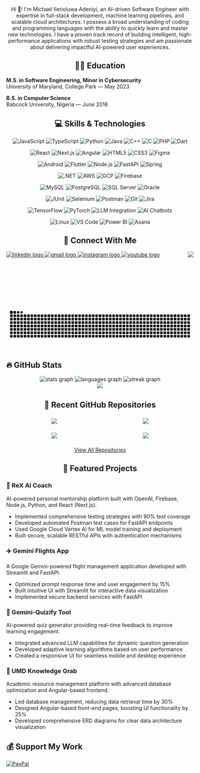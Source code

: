 <p align="center">Hi 👋! I'm Michael Ilerioluwa Adeniyi, an AI-driven Software Engineer with expertise in full-stack development, machine learning pipelines, and scalable cloud architectures. I possess a broad understanding of coding and programming languages with the ability to quickly learn and master new technologies. I have a proven track record of building intelligent, high-performance applications with robust testing strategies and am passionate about delivering impactful AI-powered user experiences.</p>

<h2 align="center">👨‍🎓 Education</h2>
<div align="left">
  <p><strong>M.S. in Software Engineering, Minor in Cybersecurity</strong><br>
  University of Maryland, College Park — May 2023</p>
  
  <p><strong>B.S. in Computer Science</strong><br>
  Babcock University, Nigeria — June 2016</p>
</div>

<h2 align="center">💻 Skills & Technologies</h2>

<p align="center">
  <!-- Programming -->
  <img src="https://img.shields.io/badge/JavaScript-F7DF1E?style=for-the-badge&logo=javascript&logoColor=black" alt="JavaScript"/>
  <img src="https://img.shields.io/badge/TypeScript-007ACC?style=for-the-badge&logo=typescript&logoColor=white" alt="TypeScript"/>
  <img src="https://img.shields.io/badge/Python-3776AB?style=for-the-badge&logo=python&logoColor=white" alt="Python"/>
  <img src="https://img.shields.io/badge/Java-ED8B00?style=for-the-badge&logo=java&logoColor=white" alt="Java"/>
  <img src="https://img.shields.io/badge/C%2B%2B-00599C?style=for-the-badge&logo=c%2B%2B&logoColor=white" alt="C++"/>
  <img src="https://img.shields.io/badge/C-00599C?style=for-the-badge&logo=c&logoColor=white" alt="C"/>
  <img src="https://img.shields.io/badge/PHP-777BB4?style=for-the-badge&logo=php&logoColor=white" alt="PHP"/>
  <img src="https://img.shields.io/badge/Dart-0175C2?style=for-the-badge&logo=dart&logoColor=white" alt="Dart"/>
</p>

<p align="center">
  <!-- Frontend -->
  <img src="https://img.shields.io/badge/React-20232A?style=for-the-badge&logo=react&logoColor=61DAFB" alt="React"/>
  <img src="https://img.shields.io/badge/Next.js-000000?style=for-the-badge&logo=next.js&logoColor=white" alt="Next.js"/>
  <img src="https://img.shields.io/badge/Angular-DD0031?style=for-the-badge&logo=angular&logoColor=white" alt="Angular"/>
  <img src="https://img.shields.io/badge/HTML5-E34F26?style=for-the-badge&logo=html5&logoColor=white" alt="HTML5"/>
  <img src="https://img.shields.io/badge/CSS3-1572B6?style=for-the-badge&logo=css3&logoColor=white" alt="CSS3"/>
  <img src="https://img.shields.io/badge/Figma-F24E1E?style=for-the-badge&logo=figma&logoColor=white" alt="Figma"/>
</p>

<p align="center">
  <!-- Mobile -->
  <img src="https://img.shields.io/badge/Android-3DDC84?style=for-the-badge&logo=android&logoColor=white" alt="Android"/>
  <img src="https://img.shields.io/badge/Flutter-02569B?style=for-the-badge&logo=flutter&logoColor=white" alt="Flutter"/>
  
  <!-- Backend & Cloud -->
  <img src="https://img.shields.io/badge/Node.js-339933?style=for-the-badge&logo=nodedotjs&logoColor=white" alt="Node.js"/>
  <img src="https://img.shields.io/badge/FastAPI-009688?style=for-the-badge&logo=fastapi&logoColor=white" alt="FastAPI"/>
  <img src="https://img.shields.io/badge/Spring-6DB33F?style=for-the-badge&logo=spring&logoColor=white" alt="Spring"/>
</p>

<p align="center">
  <img src="https://img.shields.io/badge/.NET-512BD4?style=for-the-badge&logo=dotnet&logoColor=white" alt=".NET"/>
  <img src="https://img.shields.io/badge/AWS-232F3E?style=for-the-badge&logo=amazon-aws&logoColor=white" alt="AWS"/>
  <img src="https://img.shields.io/badge/GCP-4285F4?style=for-the-badge&logo=google-cloud&logoColor=white" alt="GCP"/>
  <img src="https://img.shields.io/badge/Firebase-FFCA28?style=for-the-badge&logo=firebase&logoColor=black" alt="Firebase"/>
</p>

<p align="center">
  <!-- Databases -->
  <img src="https://img.shields.io/badge/MySQL-4479A1?style=for-the-badge&logo=mysql&logoColor=white" alt="MySQL"/>
  <img src="https://img.shields.io/badge/PostgreSQL-316192?style=for-the-badge&logo=postgresql&logoColor=white" alt="PostgreSQL"/>
  <img src="https://img.shields.io/badge/SQL_Server-CC2927?style=for-the-badge&logo=microsoft-sql-server&logoColor=white" alt="SQL Server"/>
  <img src="https://img.shields.io/badge/Oracle-F80000?style=for-the-badge&logo=oracle&logoColor=white" alt="Oracle"/>
</p>

<p align="center">
  <!-- Testing & Tools -->
  <img src="https://img.shields.io/badge/JUnit-25A162?style=for-the-badge&logo=junit5&logoColor=white" alt="JUnit"/>
  <img src="https://img.shields.io/badge/Selenium-43B02A?style=for-the-badge&logo=selenium&logoColor=white" alt="Selenium"/>
  <img src="https://img.shields.io/badge/Postman-FF6C37?style=for-the-badge&logo=postman&logoColor=white" alt="Postman"/>
  <img src="https://img.shields.io/badge/Git-F05032?style=for-the-badge&logo=git&logoColor=white" alt="Git"/>
  <img src="https://img.shields.io/badge/Jira-0052CC?style=for-the-badge&logo=jira&logoColor=white" alt="Jira"/>
</p>

<p align="center">
  <!-- AI/ML -->
  <img src="https://img.shields.io/badge/TensorFlow-FF6F00?style=for-the-badge&logo=tensorflow&logoColor=white" alt="TensorFlow"/>
  <img src="https://img.shields.io/badge/PyTorch-EE4C2C?style=for-the-badge&logo=pytorch&logoColor=white" alt="PyTorch"/>
  <img src="https://img.shields.io/badge/LLM_Integration-8A2BE2?style=for-the-badge" alt="LLM Integration"/>
  <img src="https://img.shields.io/badge/AI_Chatbots-4B0082?style=for-the-badge" alt="AI Chatbots"/>
</p>

<p align="center">
  <!-- Additional Tools -->
  <img src="https://img.shields.io/badge/Linux-FCC624?style=for-the-badge&logo=linux&logoColor=black" alt="Linux"/>
  <img src="https://img.shields.io/badge/VS_Code-007ACC?style=for-the-badge&logo=visual-studio-code&logoColor=white" alt="VS Code"/>
  <img src="https://img.shields.io/badge/Power_BI-F2C811?style=for-the-badge&logo=power-bi&logoColor=black" alt="Power BI"/>
  <img src="https://img.shields.io/badge/Asana-273347?style=for-the-badge&logo=asana&logoColor=white" alt="Asana"/>
</p>

<h2 align="center">📱 Connect With Me</h2>

<img align="right" height="150" src="https://blog.zoho.com/sites/zblogs/images/cliq/new-converted-2019-08.gif"  />

<div align="left">
  <a href="https://www.linkedin.com/in/michaeliadeniyi" target="_blank">
    <img src="https://raw.githubusercontent.com/maurodesouza/profile-readme-generator/master/src/assets/icons/social/linkedin/default.svg" width="47" height="35" alt="linkedin logo"  />
  </a>
  <a href="mailto:adeniyimichaelid@gmail.com" target="_blank">
    <img src="https://raw.githubusercontent.com/maurodesouza/profile-readme-generator/master/src/assets/icons/social/gmail/default.svg" width="47" height="35" alt="gmail logo"  />
  </a>
  <a href="https://www.instagram.com/mikkybass/" target="_blank">
    <img src="https://raw.githubusercontent.com/maurodesouza/profile-readme-generator/master/src/assets/icons/social/instagram/default.svg" width="47" height="35" alt="instagram logo"  />
  </a>
  <a href="https://www.youtube.com/@mickeybassi.9385/" target="_blank">
    <img src="https://raw.githubusercontent.com/maurodesouza/profile-readme-generator/master/src/assets/icons/social/youtube/default.svg" width="47" height="35" alt="youtube logo"  />
  </a>
</div>

<!-- Snake animation -->
<img src="https://raw.githubusercontent.com/mickey4653/mickey4653/output/github-contribution-grid-snake.svg" alt="Snake animation" />

<h2 align="left">🔥 GitHub Stats</h2>
<div align="center">
  <img src="https://github-readme-stats.vercel.app/api?username=mickey4653&hide_title=false&hide_rank=false&show_icons=true&include_all_commits=true&count_private=true&disable_animations=false&theme=dracula&locale=en&hide_border=false&order=1" height="150" alt="stats graph"  />

  <img src="https://github-readme-stats.vercel.app/api/top-langs?username=mickey4653&locale=en&hide_title=false&layout=compact&card_width=320&langs_count=5&theme=dracula&hide_border=false&order=2" height="150" alt="languages graph"  />

  <img src="https://streak-stats.demolab.com?user=mickey4653&locale=en&mode=daily&theme=dracula&hide_border=false&border_radius=5&order=3" height="150" alt="streak graph"  />
</div>

<div align="center">
  <img src="https://visitor-badge.laobi.icu/badge?page_id=mickey4653.mickey4653&"  />
</div>

<h2 align="center">📂 Recent GitHub Repositories</h2>

<!-- START_SECTION:recent-repositories -->
<div align="center" style="display: flex; flex-wrap: wrap; justify-content: center; gap: 10px;">
  <a href="https://github.com/mickey4653/sports-scribe" style="flex: 0 0 auto; width: 45%; margin: 5px;">
    <img src="https://github-readme-stats.vercel.app/api/pin/?username=mickey4653&repo=sports-scribe&theme=dracula" width="100%" />
  </a>
  <a href="https://github.com/mickey4653/todo-list-app-backend" style="flex: 0 0 auto; width: 45%; margin: 5px;">
    <img src="https://github-readme-stats.vercel.app/api/pin/?username=mickey4653&repo=todo-list-app-backend&theme=dracula" width="100%" />
  </a>
  <a href="https://github.com/mickey4653/todo-list-app-frontend" style="flex: 0 0 auto; width: 45%; margin: 5px;">
    <img src="https://github-readme-stats.vercel.app/api/pin/?username=mickey4653&repo=todo-list-app-frontend&theme=dracula" width="100%" />
  </a>
  <a href="https://github.com/mickey4653/mickey4653" style="flex: 0 0 auto; width: 45%; margin: 5px;">
    <img src="https://github-readme-stats.vercel.app/api/pin/?username=mickey4653&repo=mickey4653&theme=dracula" width="100%" />
  </a>
</div>

<p align="center">
  <a href="https://github.com/mickey4653?tab=repositories">View All Repositories</a>
</p>
<!-- END_SECTION:recent-repositories -->

<h2 align="center">🚀 Featured Projects</h2>

<div align="left">
  <h3>🤖 ReX AI Coach</h3>
  <p>AI-powered personal mentorship platform built with OpenAI, Firebase, Node.js, Python, and React (Next.js).</p>
  <ul>
    <li>Implemented comprehensive testing strategies with 90% test coverage</li>
    <li>Developed automated Postman test cases for FastAPI endpoints</li>
    <li>Used Google Cloud Vertex AI for ML model training and deployment</li>
    <li>Built secure, scalable RESTful APIs with authentication mechanisms</li>
  </ul>
</div>

<div align="left">
  <h3>✈️ Gemini Flights App</h3>
  <p>A Google Gemini-powered flight management application developed with Streamlit and FastAPI.</p>
  <ul>
    <li>Optimized prompt response time and user engagement by 15%</li>
    <li>Built intuitive UI with Streamlit for interactive data visualization</li>
    <li>Implemented secure backend services with FastAPI</li>
  </ul>
</div>

<div align="left">
  <h3>📝 Gemini-Quizify Tool</h3>
  <p>AI-powered quiz generator providing real-time feedback to improve learning engagement.</p>
  <ul>
    <li>Integrated advanced LLM capabilities for dynamic question generation</li>
    <li>Developed adaptive learning algorithms based on user performance</li>
    <li>Created a responsive UI for seamless mobile and desktop experience</li>
  </ul>
</div>

<div align="left">
  <h3>🏫 UMD Knowledge Grab</h3>
  <p>Academic resource management platform with advanced database optimization and Angular-based frontend.</p>
  <ul>
    <li>Led database management, reducing data retrieval time by 30%</li>
    <li>Designed Angular-based front-end pages, boosting UI functionality by 25%</li>
    <li>Developed comprehensive ERD diagrams for clear data architecture visualization</li>
  </ul>
</div>

## 💰 Support My Work
[![PayPal](https://img.shields.io/badge/PayPal-00457C?style=for-the-badge&logo=paypal&logoColor=white)](https://paypal.me/mickey4653) 
